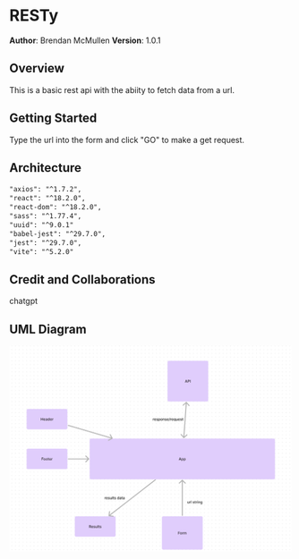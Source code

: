 # RESTy

**Author**: Brendan McMullen
**Version**: 1.0.1


## Overview
This is a basic rest api with the abiity to fetch data from a url.

## Getting Started
Type the url into the form and click "GO" to make a get request.

## Architecture
    "axios": "^1.7.2",
    "react": "^18.2.0",
    "react-dom": "^18.2.0",
    "sass": "^1.77.4",
    "uuid": "^9.0.1"
    "babel-jest": "^29.7.0",
    "jest": "^29.7.0",
    "vite": "^5.2.0"

## Credit and Collaborations
chatgpt

## UML Diagram
![Diagram](UML_Map.png)